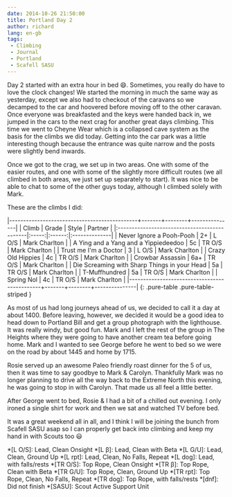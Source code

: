 ```yaml
---
date: 2014-10-26 21:50:00
title: Portland Day 2
author: richard 
lang: en-gb
tags: 
 - Climbing
 - Journal
 - Portland
 - Scafell SASU
---
```


Day 2 started with an extra hour in bed :smile:. Sometimes, you really do have to love the clock
changes! We started the morning in much the same way as yesterday, except we also had to checkout of
the caravans so we decamped to the car and hoovered before moving off to the other caravan. Once
everyone was breakfasted and the keys were handed back in, we jumped in the cars to the next crag
for another great days climbing. This time we went to Cheyne Wear which is a collapsed cave system 
as the basis for the climbs we did today. Getting into the car park was a little interesting though
because the entrance was quite narrow and the posts were slightly bend inwards.

Once we got to the crag, we set up in two areas. One with some of the easier routes, and one with
some of the slightly more difficult routes (we all climbed in both areas, we just set up separately
to start). It was nice to be able to chat to some of the other guys today, although I climbed solely
with Mark.

These are the climbs I did:

|----------------------------------------------+-------+--------+---------------|
| Climb                                        | Grade | Style  | Partner       |
|:---------------------------------------------|:-----:|:------:|:--------------|
| Never Ignore a Pooh-Pooh                     | 2+    | L O/S  | Mark Charlton |
| A Ying and a Yang and a Yippiedeedoo         | 5c    | TR O/S | Mark Charlton |
| Trust me I'm a Doctor                        | 3     | L O/S  | Mark Charlton |
| Crazy Old Hippies                            | 4c    | TR O/S | Mark Charlton |
| Crowbar Assassin                             | 6a+   | TR O/S | Mark Charlton |
| Die Screaming with Sharp Things in your Head | 5a    | TR O/S | Mark Charlton |
| T-Muffhundred                                | 5a    | TR O/S | Mark Charlton |
| Spring Nol                                   | 4c    | TR O/S | Mark Charlton |
|----------------------------------------------+-------+--------+---------------|
{: .pure-table .pure-table-striped }

As most of us had long journeys ahead of us, we decided to call it a day at about 1400. Before
leaving, however, we decided it would be a good idea to head down to Portland Bill and get a group 
photograph with the lighthouse. It was really windy, but good fun. Mark and I left the rest of the
group in The Heights where they were going to have another cream tea before going home. Mark and I
wanted to see George before he went to bed so we were on the road by about 1445 and home by 1715.

Rosie served up an awesome Paleo friendly roast dinner for the 5 of us, then it was time to say
goodbye to Mark & Carolyn. Thankfully Mark was no longer planning to drive all the way back to the
Extreme North this evening, he was going to stop in with Carolyn. That made us all feel a little
better. 

After George went to bed, Rosie & I had a bit of a chilled out evening. I only ironed a single shirt
for work and then we sat and watched TV before bed.

It was a great weekend all in all, and I think I will be joining the bunch from Scafell SASU asap so
I can properly get back into climbing and keep my hand in with Scouts too :smiley:

*[L O/S]: Lead, Clean Onsight
*[L β]: Lead, Clean with Beta
*[L G/U]: Lead, Clean, Ground Up
*[L rpt]: Lead, Clean, No Falls, Repeat
*[L dog]: Lead, with falls/rests
*[TR O/S]: Top Rope, Clean Onsight
*[TR β]: Top Rope, Clean with Beta
*[TR G/U]: Top Rope, Clean, Ground Up
*[TR rpt]: Top Rope, Clean, No Falls, Repeat
*[TR dog]: Top Rope, with falls/rests
*[dnf]: Did not finish
*[SASU]: Scout Active Support Unit